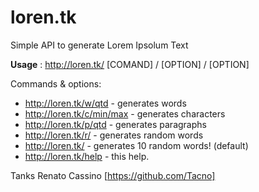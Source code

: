 loren.tk
========

Simple API to generate Lorem Ipsolum Text

**Usage** : http://loren.tk/ [COMAND] / [OPTION] / [OPTION]

Commands & options:
 
- http://loren.tk/w/qtd       - generates words
- http://loren.tk/c/min/max   - generates characters
- http://loren.tk/p/qtd       - generates paragraphs
- http://loren.tk/r/          - generates random words
- http://loren.tk/            - generates 10 random words! (default)
- http://loren.tk/help        - this help. 

Tanks Renato Cassino [https://github.com/Tacno]
